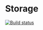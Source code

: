 # Storage

[![Build status](https://ci.appveyor.com/api/projects/status/7br8ts6918yv77v2/branch/master?svg=true)](https://ci.appveyor.com/project/tachyon1337/storage/branch/master)